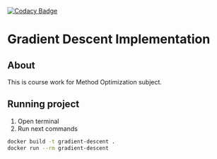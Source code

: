 [![Codacy Badge](https://api.codacy.com/project/badge/Grade/a5eb80de56b44d9784996826227d79db)](https://www.codacy.com/manual/kryvokhyzha/gradient-descent?utm_source=github.com&amp;utm_medium=referral&amp;utm_content=kryvokhyzha/gradient-descent&amp;utm_campaign=Badge_Grade)

# Gradient Descent Implementation

## About
This is course work for Method Optimization subject.

## Running project
1.  Open terminal
2.  Run next commands

```bash
docker build -t gradient-descent .
docker run --rm gradient-descent
```